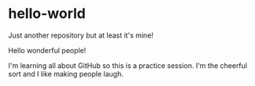 # hello-world
Just another repository but at least it's mine!


Hello wonderful people!

I'm learning all about GitHub so this is a practice session. I'm the cheerful sort and I like making people laugh.
